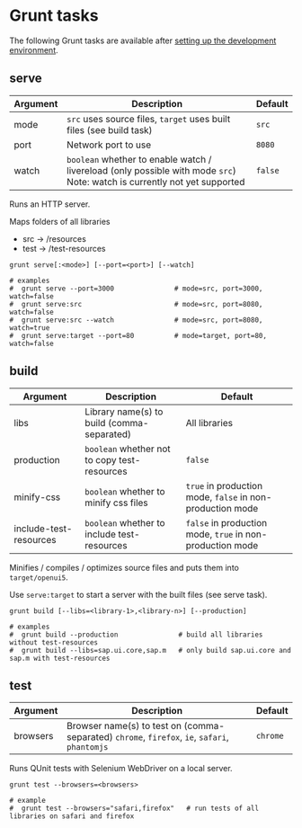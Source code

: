 
Grunt tasks
===========

The following Grunt tasks are available after [setting up the development environment](https://github.com/SAP/openui5/blob/master/docs/developing.md).

## serve ##

Argument | Description                                                                    | Default
-------- | ------------------------------------------------------------------------------ | -------
mode     | `src` uses source files, `target` uses built files (see build task)            | `src`
port     | Network port to use                                                            | `8080`
watch    | `boolean` whether to enable watch / livereload (only possible with mode `src`)  Note: watch is currently not yet supported | `false`

Runs an HTTP server.

Maps folders of all libraries
- src -> /resources
- test -> /test-resources

```
grunt serve[:<mode>] [--port=<port>] [--watch]

# examples
#  grunt serve --port=3000               # mode=src, port=3000, watch=false
#  grunt serve:src                       # mode=src, port=8080, watch=false
#  grunt serve:src --watch               # mode=src, port=8080, watch=true
#  grunt serve:target --port=80          # mode=target, port=80, watch=false
```

## build ##

Argument               | Description                                  | Default
---------------------- | -------------------------------------------- | -------------
libs                   | Library name(s) to build (comma-separated)   | All libraries
production             | `boolean` whether not to copy test-resources | `false`
minify-css             | `boolean` whether to minify css files        | `true` in production mode, `false` in non-production mode
include-test-resources | `boolean` whether to include test-resources  | `false` in production mode, `true` in non-production mode

Minifies / compiles / optimizes source files and puts them into
`target/openui5`.

Use ```serve:target``` to start a server with the built files (see serve task).

```
grunt build [--libs=<library-1>,<library-n>] [--production]

# examples
#  grunt build --production               # build all libraries without test-resources
#  grunt build --libs=sap.ui.core,sap.m   # only build sap.ui.core and sap.m with test-resources
```

## test ##

Argument   | Description                                                                                   | Default
---------- | --------------------------------------------------------------------------------------------- | -------------
browsers   | Browser name(s) to test on (comma-separated) `chrome`, `firefox`, `ie`, `safari`, `phantomjs` | `chrome`

Runs QUnit tests with Selenium WebDriver on a local server.

```
grunt test --browsers=<browsers>

# example
#  grunt test --browsers="safari,firefox"   # run tests of all libraries on safari and firefox
```
